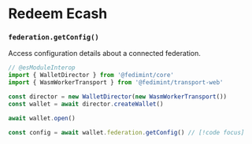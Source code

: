 # Redeem Ecash

### `federation.getConfig()`

Access configuration details about a connected federation.

```ts twoslash
// @esModuleInterop
import { WalletDirector } from '@fedimint/core'
import { WasmWorkerTransport } from '@fedimint/transport-web'

const director = new WalletDirector(new WasmWorkerTransport())
const wallet = await director.createWallet()

await wallet.open()

const config = await wallet.federation.getConfig() // [!code focus]
```
